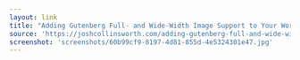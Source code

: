 ```yaml
---
layout: link
title: "Adding Gutenberg Full- and Wide-Width Image Support to Your WordPress Theme - Josh Collinsworth"
source: 'https://joshcollinsworth.com/adding-gutenberg-full-and-wide-width-image-support-to-your-wordpress-theme/'
screenshot: 'screenshots/60b99cf9-8197-4d81-855d-4e5324301e47.jpg'
---
```


